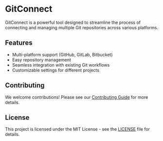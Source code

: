 
# GitConnect

GitConnect is a powerful tool designed to streamline the process of connecting and managing multiple Git repositories across various platforms.

## Features

- Multi-platform support (GitHub, GitLab, Bitbucket)
- Easy repository management
- Seamless integration with existing Git workflows
- Customizable settings for different projects

## Contributing

We welcome contributions! Please see our [Contributing Guide](CONTRIBUTING.md) for more details.

## License

This project is licensed under the MIT License - see the [LICENSE](LICENSE) file for details.
